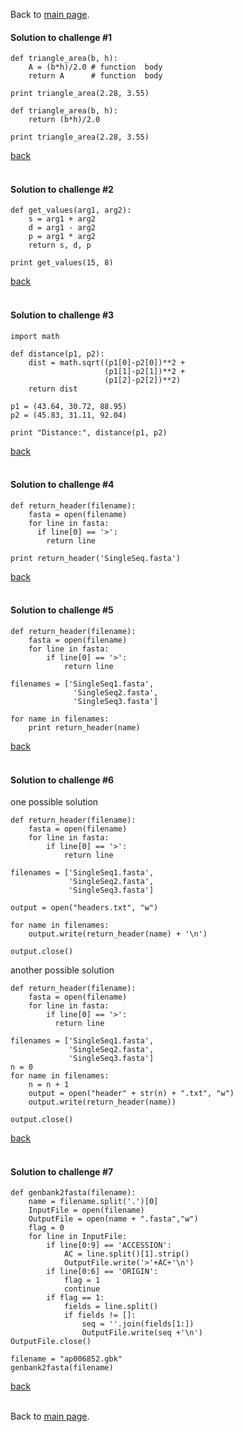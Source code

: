 Back to [main page](../index.md).

#### Solution to challenge #1

```
def triangle_area(b, h):
    A = (b*h)/2.0 # function  body
    return A      # function  body

print triangle_area(2.28, 3.55)
```

```
def triangle_area(b, h):
    return (b*h)/2.0

print triangle_area(2.28, 3.55)
```
<a href="https://github.com/ELIXIR-ITA-training/python_course/blob/master/day3/1-Functions/functions.md#challenge-1">back</a>
<br>
<br>

#### Solution to challenge #2

```
def get_values(arg1, arg2):
    s = arg1 + arg2
    d = arg1 - arg2
    p = arg1 * arg2
    return s, d, p

print get_values(15, 8)
```
<a href="https://github.com/ELIXIR-ITA-training/python_course/blob/master/day3/1-Functions/functions.md#challenge-2">back</a>
<br>
<br>



#### Solution to challenge #3

```
import math

def distance(p1, p2):
    dist = math.sqrt((p1[0]-p2[0])**2 +
                     (p1[1]-p2[1])**2 +
                     (p1[2]-p2[2])**2)
    return dist

p1 = (43.64, 30.72, 88.95)
p2 = (45.83, 31.11, 92.04)

print "Distance:", distance(p1, p2)
```
<a href="https://github.com/ELIXIR-ITA-training/python_course/blob/master/day3/1-Functions/functions.md#challenge-3">back</a>
<br>
<br>

#### Solution to challenge #4

```
def return_header(filename):
    fasta = open(filename)
    for line in fasta:
      if line[0] == '>':
        return line

print return_header('SingleSeq.fasta')
```
<a href="https://github.com/ELIXIR-ITA-training/python_course/blob/master/day3/1-Functions/functions.md#challenge-4">back</a>
<br>
<br>


#### Solution to challenge #5
```
def return_header(filename):
    fasta = open(filename)
    for line in fasta:
        if line[0] == '>':
            return line

filenames = ['SingleSeq1.fasta',
              'SingleSeq2.fasta',
              'SingleSeq3.fasta']

for name in filenames:
    print return_header(name)
```
<a href="https://github.com/ELIXIR-ITA-training/python_course/blob/master/day3/1-Functions/functions.md#challenge-5">back</a>
<br>
<br>


#### Solution to challenge #6
one possible solution
```
def return_header(filename):
    fasta = open(filename)
    for line in fasta:
        if line[0] == '>':
            return line

filenames = ['SingleSeq1.fasta',
             'SingleSeq2.fasta',
             'SingleSeq3.fasta']

output = open("headers.txt", "w")

for name in filenames:
    output.write(return_header(name) + '\n')

output.close()
```
another possible solution

```
def return_header(filename):
    fasta = open(filename)
    for line in fasta:
        if line[0] == '>':
          return line

filenames = ['SingleSeq1.fasta',
             'SingleSeq2.fasta',
             'SingleSeq3.fasta']
n = 0
for name in filenames:
    n = n + 1
    output = open("header" + str(n) + ".txt", "w")
    output.write(return_header(name))

output.close()
```
<a href="https://github.com/ELIXIR-ITA-training/python_course/blob/master/day3/1-Functions/functions.md#challenge-6">back</a>
<br>
<br>

#### Solution to challenge #7

```
def genbank2fasta(filename):
    name = filename.split('.')[0]
    InputFile = open(filename)
    OutputFile = open(name + ".fasta","w")
    flag = 0
    for line in InputFile:
        if line[0:9] == 'ACCESSION':
            AC = line.split()[1].strip()
            OutputFile.write('>'+AC+'\n')
        if line[0:6] == 'ORIGIN':
            flag = 1
            continue
        if flag == 1:
            fields = line.split()
            if fields != []:
                seq = ''.join(fields[1:])
                OutputFile.write(seq +'\n')
OutputFile.close()

filename = "ap006852.gbk"
genbank2fasta(filename)
```
<a href="https://github.com/ELIXIR-ITA-training/python_course/blob/master/day3/1-Functions/functions.md#challenge-7">back</a>
<br>
<br>

Back to [main page](../index.md).

